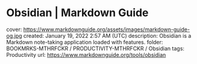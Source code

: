 # Obsidian | Markdown Guide

cover: https://www.markdownguide.org/assets/images/markdown-guide-og.jpg
created: January 19, 2022 2:57 AM (UTC)
description: Obsidian is a Markdown note-taking application loaded with features.
folder: BOOKMRKS-MTHRFCKR / PRODUCTIVITY-MTHRFCKR / Obsidian
tags: Productivity
url: https://www.markdownguide.org/tools/obsidian